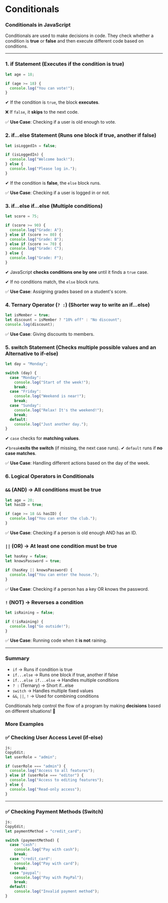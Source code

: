 # Conditionals

### **Conditionals in JavaScript**

Conditionals are used to make decisions in code. They check whether a condition is **true** or **false** and then execute different code based on conditions.

---

### **1. if Statement** (Executes if the condition is true)

```jsx
let age = 18;

if (age >= 18) {
  console.log("You can vote!");
}
```

✔ If the condition is `true`, the block **executes**.

❌ If `false`, it **skips** to the next code.

✅ **Use Case**: Checking if a user is old enough to vote.

### **2. if...else Statement** (Runs one block if true, another if false)

```jsx
let isLoggedIn = false;

if (isLoggedIn) {
  console.log("Welcome back!");
} else {
  console.log("Please log in.");
}
```

✔ If the condition is **false**, the `else` block runs.

✅ **Use Case**: Checking if a user is logged in or not.

### **3. if...else if...else (Multiple conditions)**

```jsx
let score = 75;

if (score >= 90) {
  console.log("Grade: A");
} else if (score >= 80) {
  console.log("Grade: B");
} else if (score >= 70) {
  console.log("Grade: C");
} else {
  console.log("Grade: F");
}
```

✔ JavaScript **checks conditions one by one** until it finds a `true` case.

✔ If no conditions match, the `else` block runs.

✅ **Use Case**: Assigning grades based on a student's score.

### **4. Ternary Operator (`? :`)** (Shorter way to write an if...else)

```jsx
let isMember = true;
let discount = isMember ? "10% off" : "No discount";
console.log(discount);
```

✅ **Use Case**: Giving discounts to members.

### **5. switch Statement** (Checks multiple possible values and an Alternative to if-else)

```jsx
let day = "Monday";

switch (day) {
  case "Monday":
    console.log("Start of the week!");
    break;
  case "Friday":
    console.log("Weekend is near!");
    break;
  case "Sunday":
    console.log("Relax! It's the weekend!");
    break;
  default:
    console.log("Just another day.");
}
```

✔ `case` checks for **matching values**.

✔`break`**exits the switch** (if missing, the next case runs).
✔ `default` runs if **no case matches**.

✅ **Use Case**: Handling different actions based on the day of the week.

### **6. Logical Operators in Conditionals**

### `&&` (AND) → All conditions must be true

```jsx
let age = 20;
let hasID = true;

if (age >= 18 && hasID) {
  console.log("You can enter the club.");
}
```

✅ **Use Case**: Checking if a person is old enough AND has an ID.

### `||` (OR) → At least one condition must be true

```jsx
let hasKey = false;
let knowsPassword = true;

if (hasKey || knowsPassword) {
  console.log("You can enter the house.");
}
```

✅ **Use Case**: Checking if a person has a key OR knows the password.

### `!` (NOT) → Reverses a condition

```jsx
let isRaining = false;

if (!isRaining) {
  console.log("Go outside!");
}
```

✅ **Use Case**: Running code when it **is not** raining.

---

### **Summary**

- `if` → Runs if condition is true
- `if...else` → Runs one block if true, another if false
- `if...else if...else` → Handles multiple conditions
- `? :` (Ternary) → Short if...else
- `switch` → Handles multiple fixed values
- `&&`, `||`, `!` → Used for combining conditions

Conditionals help control the flow of a program by making **decisions** based on different situations! 🚀

### More Examples

### **✅ Checking User Access Level (if-else)**

```jsx
js;
CopyEdit;
let userRole = "admin";

if (userRole === "admin") {
  console.log("Access to all features");
} else if (userRole === "editor") {
  console.log("Access to editing features");
} else {
  console.log("Read-only access");
}
```

---

### **✅ Checking Payment Methods (Switch)**

```jsx
js;
CopyEdit;
let paymentMethod = "credit_card";

switch (paymentMethod) {
  case "cash":
    console.log("Pay with cash");
    break;
  case "credit_card":
    console.log("Pay with card");
    break;
  case "paypal":
    console.log("Pay with PayPal");
    break;
  default:
    console.log("Invalid payment method");
}
```
